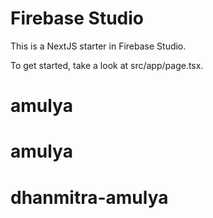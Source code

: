 # Firebase Studio

This is a NextJS starter in Firebase Studio.

To get started, take a look at src/app/page.tsx.
# amulya
# amulya
# dhanmitra-amulya

